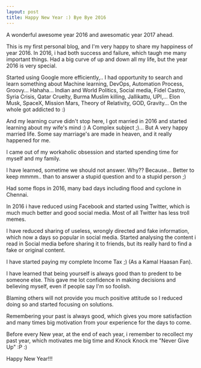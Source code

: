 ```yaml
---
layout: post
title: Happy New Year :) Bye Bye 2016
---
```


A wonderful awesome year 2016 and awesomatic year 2017 ahead.

This is my first personal blog, and I'm very happy to share my happiness of year 2016. In 2016, i had both success and failure, which taugh me many important things. Had a big curve of up and down all my life, but the year 2016 is very special.

Started using Google more efficiently,..
I had opportunity to search and learn something about Machine learning, DevOps, Automation Process, Groovy... Hahaha... Indian and World Politics, Social media, Fidel Castro, Syria Crisis, Qatar Cruelty, Burma Muslim killing, Jallikattu, UPI,... Elon Musk, SpaceX, Mission Mars, Theory of Relativity, GOD, Gravity... On the whole got addicted to :)

And my learning curve didn't stop here,
I got married in 2016 and started learning about my wife's mind :) A Complex subject ;)... But A very happy married life. Some say marriage's are made in heaven, and it really happened for me.

I came out of my workaholic obsession and started spending time for myself and my family.

I have learned, sometime we should not answer. Why?? Because... Better to keep mmmm.. than to answer a stupid question and to a stupid person ;)

Had some flops in 2016, many bad days including flood and cyclone in Chennai.

In 2016 i have reduced using Facebook and started using Twitter, which is much much better and good social media. Most of all Twitter has less troll memes.

I have reduced sharing of useless, wrongly directed and fake information, which now a days so popular in social media. Started analysing the content i read in Social media before sharing it to friends, but its really hard to find a fake or original content.

I have started paying my complete Income Tax ;) (As a Kamal Haasan Fan).

I have learned that being yourself is always good than to predent to be someone else. This gave me lot confidence in making decisions and believing myself, even if people say I'm so foolish.

Blaming others will not provide you much positive attitude so I reduced doing so and started focusing on solutions.

Remembering your past is always good, which gives you more satisfaction and many times big motivation from your experience for the days to come.

Before every New year, at the end of each year, i remember to recollect my past year, which motivates me big time and Knock Knock me "Never Give Up" :P :)

Happy New Year!!!